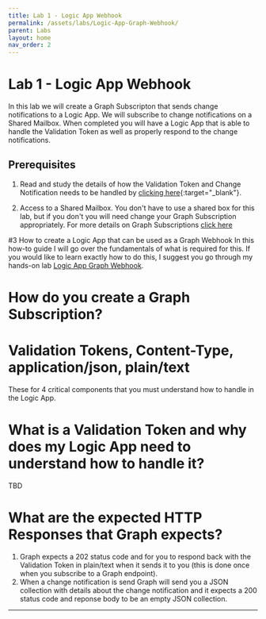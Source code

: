 ```yaml
---
title: Lab 1 - Logic App Webhook
permalink: /assets/labs/Logic-App-Graph-Webhook/
parent: Labs
layout: home
nav_order: 2
---
```

# Lab 1 - Logic App Webhook
In this lab we will create a Graph Subscripton that sends change notifications to a Logic App.  We will subscribe to change notifications on a Shared Mailbox.  When completed you will have a Logic App that is able to handle the Validation Token as well as properly respond to the change notifications.

## Prerequisites 
1. Read and study the details of how the Validation Token and Change Notification needs to be handled by [clicking here](assets/howtos/Logic-App-Graph-Webhook/){:target="_blank"}.

2. Access to a Shared Mailbox. You don't have to use a shared box for this lab, but if you don't you will need change your Graph Subscription appropriately. For more details on Graph Subscriptions [click here](assets/howtos/create-graph-subscription/)


#3 How to create a Logic App that can be used as a Graph Webhook
In this how-to guide I will go over the fundamentals of what is required for this.  If you would like to learn exactly how to do this, I suggest you go through my hands-on lab [Logic App Graph Webhook]().


# How do you create a Graph Subscription?

# Validation Tokens, Content-Type, application/json, plain/text 
These for 4 critical components that you must understand how to handle in the Logic App.

# What is a Validation Token and why does my Logic App need to understand how to handle it?
TBD

# What are the expected HTTP Responses that Graph expects?
1. Graph expects a 202 status code and for you to respond back with the Validation Token in plain/text when it sends it to you (this is done once when you subscribe to a Graph endpoint).
2. When a change notification is send Graph will send you a JSON collection with details about the change notification and it expects a 200 status code and reponse body to be an empty JSON collection.


----
